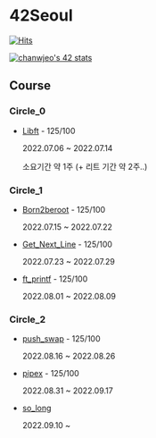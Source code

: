 # 42Seoul

[![Hits](https://hits.seeyoufarm.com/api/count/incr/badge.svg?url=https%3A%2F%2Fgithub.com%2FChanwoong1%2F42Seoul%2Fhit-counter&count_bg=%2379C83D&title_bg=%23555555&icon=&icon_color=%23E7E7E7&title=hits&edge_flat=false)](https://hits.seeyoufarm.com)

<a href="https://github.com/JaeSeoKim/badge42"><img src="https://badge42.vercel.app/api/v2/cl5adzn7q001109l6fubmgkyw/stats?cursusId=21&coalitionId=85" alt="chanwjeo's 42 stats" /></a>

## Course

### Circle_0

- [Libft](https://github.com/Chanwoong1/42Seoul/tree/master/Circle_0/Libft) - 125/100

	2022.07.06 ~ 2022.07.14

	소요기간 약 1주 (+ 리트 기간 약 2주..)

### Circle_1

- [Born2beroot](https://github.com/Chanwoong1/42Seoul/tree/master/Circle_1/Born2beroot) - 125/100

	2022.07.15 ~ 2022.07.22

- [Get_Next_Line](https://github.com/Chanwoong1/42Seoul/tree/master/Circle_1/Get_Next_Line) - 125/100

	2022.07.23 ~ 2022.07.29

- [ft_printf](https://github.com/Chanwoong1/42Seoul/tree/master/Circle_1/ft_printf) - 125/100

	2022.08.01 ~ 2022.08.09

### Circle_2

- [push_swap](https://github.com/Chanwoong1/42Seoul/tree/master/Circle_2/push_swap) - 125/100

	2022.08.16 ~ 2022.08.26

- [pipex](https://github.com/Chanwoong1/42Seoul/tree/master/Circle_2/pipex) - 125/100

	2022.08.31 ~ 2022.09.17

- [so_long](https://github.com/Chanwoong1/42Seoul/tree/master/Circle_2/push_swap)

	2022.09.10 ~
